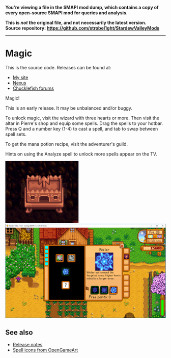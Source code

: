 **You're viewing a file in the SMAPI mod dump, which contains a copy of every open-source SMAPI mod
for queries and analysis.**

**This is _not_ the original file, and not necessarily the latest version.**  
**Source repository: https://github.com/strobel1ght/StardewValleyMods**

----

# Magic
This is the source code. Releases can be found at:
* [My site](http://spacechase0.com/mods/stardew-valley/magic)
* [Nexus]()
* [Chucklefish forums](https://community.playstarbound.com/resources/magic.5242/)

Magic!

This is an early release. It may be unbalanced and/or buggy.

To unlock magic, visit the wizard with three hearts or more. Then visit the altar in Pierre's shop
and equip some spells. Drag the spells to your hotbar. Press Q and a number key (1-4) to cast a
spell, and tab to swap between spell sets.

To get the mana potion recipe, visit the adventurer's guild.

Hints on using the Analyze spell to unlock more spells appear on the TV.

![](screenshot-altar.png)  
![](screenshot-menu.png)

## See also
* [Release notes](release-notes.md)
* [Spell icons from OpenGameArt](https://opengameart.org/content/painterly-spell-icons-part-1)
